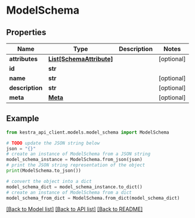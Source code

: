 # ModelSchema


## Properties

Name | Type | Description | Notes
------------ | ------------- | ------------- | -------------
**attributes** | [**List[SchemaAttribute]**](SchemaAttribute.md) |  | [optional] 
**id** | **str** |  | 
**name** | **str** |  | [optional] 
**description** | **str** |  | [optional] 
**meta** | [**Meta**](Meta.md) |  | [optional] 

## Example

```python
from kestra_api_client.models.model_schema import ModelSchema

# TODO update the JSON string below
json = "{}"
# create an instance of ModelSchema from a JSON string
model_schema_instance = ModelSchema.from_json(json)
# print the JSON string representation of the object
print(ModelSchema.to_json())

# convert the object into a dict
model_schema_dict = model_schema_instance.to_dict()
# create an instance of ModelSchema from a dict
model_schema_from_dict = ModelSchema.from_dict(model_schema_dict)
```
[[Back to Model list]](../README.md#documentation-for-models) [[Back to API list]](../README.md#documentation-for-api-endpoints) [[Back to README]](../README.md)


